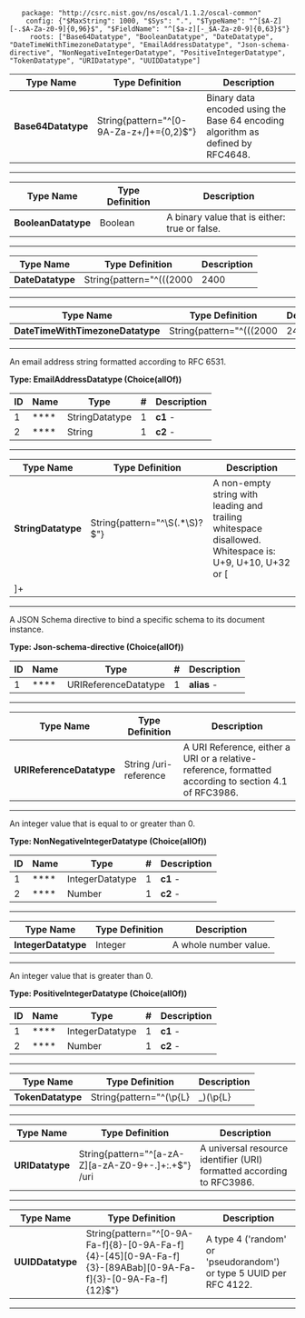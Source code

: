        package: "http://csrc.nist.gov/ns/oscal/1.1.2/oscal-common"
        config: {"$MaxString": 1000, "$Sys": ".", "$TypeName": "^[$A-Z][-.$A-Za-z0-9]{0,96}$", "$FieldName": "^[$a-z][-_$A-Za-z0-9]{0,63}$"}
         roots: ["Base64Datatype", "BooleanDatatype", "DateDatatype", "DateTimeWithTimezoneDatatype", "EmailAddressDatatype", "Json-schema-directive", "NonNegativeIntegerDatatype", "PositiveIntegerDatatype", "TokenDatatype", "URIDatatype", "UUIDDatatype"]

| Type Name          | Type Definition                          | Description                                                                     |
|--------------------|------------------------------------------|---------------------------------------------------------------------------------|
| **Base64Datatype** | String{pattern="^[0-9A-Za-z+/]+={0,2}$"} | Binary data encoded using the Base 64 encoding algorithm as defined by RFC4648. |

**********

| Type Name           | Type Definition | Description                                   |
|---------------------|-----------------|-----------------------------------------------|
| **BooleanDatatype** | Boolean         | A binary value that is either: true or false. |

**********

| Type Name        | Type Definition                                                                                                                                                                                                                                                                                                                                                    | Description                                                       |
|------------------|--------------------------------------------------------------------------------------------------------------------------------------------------------------------------------------------------------------------------------------------------------------------------------------------------------------------------------------------------------------------|-------------------------------------------------------------------|
| **DateDatatype** | String{pattern="^(((2000|2400|2800|(19|2[0-9](0[48]|[2468][048]|[13579][26])))-02-29)|(((19|2[0-9])[0-9]{2})-02-(0[1-9]|1[0-9]|2[0-8]))|(((19|2[0-9])[0-9]{2})-(0[13578]|10|12)-(0[1-9]|[12][0-9]|3[01]))|(((19|2[0-9])[0-9]{2})-(0[469]|11)-(0[1-9]|[12][0-9]|30)))(Z|(-((0[0-9]|1[0-2]):00|0[39]:30)|\+((0[0-9]|1[0-4]):00|(0[34569]|10):30|(0[58]|12):45)))?$"} | A string representing a 24-hour period with an optional timezone. |

**********

| Type Name                        | Type Definition                                                                                                                                                                                                                                                                                                                                                                                                                      | Description                                                     |
|----------------------------------|--------------------------------------------------------------------------------------------------------------------------------------------------------------------------------------------------------------------------------------------------------------------------------------------------------------------------------------------------------------------------------------------------------------------------------------|-----------------------------------------------------------------|
| **DateTimeWithTimezoneDatatype** | String{pattern="^(((2000|2400|2800|(19|2[0-9](0[48]|[2468][048]|[13579][26])))-02-29)|(((19|2[0-9])[0-9]{2})-02-(0[1-9]|1[0-9]|2[0-8]))|(((19|2[0-9])[0-9]{2})-(0[13578]|10|12)-(0[1-9]|[12][0-9]|3[01]))|(((19|2[0-9])[0-9]{2})-(0[469]|11)-(0[1-9]|[12][0-9]|30)))T(2[0-3]|[01][0-9]):([0-5][0-9]):([0-5][0-9])(\.[0-9]+)?(Z|(-((0[0-9]|1[0-2]):00|0[39]:30)|\+((0[0-9]|1[0-4]):00|(0[34569]|10):30|(0[58]|12):45)))$"} /date-time | A string representing a point in time with a required timezone. |

**********

An email address string formatted according to RFC 6531.

**Type: EmailAddressDatatype (Choice(allOf))**

| ID | Name | Type           | \# | Description |
|----|------|----------------|----|-------------|
| 1  | **** | StringDatatype | 1  | **c1** -    |
| 2  | **** | String         | 1  | **c2** -    |

**********

| Type Name          | Type Definition               | Description                                                                                                  |
|--------------------|-------------------------------|--------------------------------------------------------------------------------------------------------------|
| **StringDatatype** | String{pattern="^\S(.*\S)?$"} | A non-empty string with leading and trailing whitespace disallowed. Whitespace is: U+9, U+10, U+32 or [ 
	]+ |

**********

A JSON Schema directive to bind a specific schema to its document instance.

**Type: Json-schema-directive (Choice(allOf))**

| ID | Name | Type                 | \# | Description |
|----|------|----------------------|----|-------------|
| 1  | **** | URIReferenceDatatype | 1  | **alias** -  |

**********

| Type Name                | Type Definition       | Description                                                                                           |
|--------------------------|-----------------------|-------------------------------------------------------------------------------------------------------|
| **URIReferenceDatatype** | String /uri-reference | A URI Reference, either a URI or a relative-reference, formatted according to section 4.1 of RFC3986. |

**********

An integer value that is equal to or greater than 0.

**Type: NonNegativeIntegerDatatype (Choice(allOf))**

| ID | Name | Type            | \# | Description |
|----|------|-----------------|----|-------------|
| 1  | **** | IntegerDatatype | 1  | **c1** -    |
| 2  | **** | Number          | 1  | **c2** -    |

**********

| Type Name           | Type Definition | Description           |
|---------------------|-----------------|-----------------------|
| **IntegerDatatype** | Integer         | A whole number value. |

**********

An integer value that is greater than 0.

**Type: PositiveIntegerDatatype (Choice(allOf))**

| ID | Name | Type            | \# | Description |
|----|------|-----------------|----|-------------|
| 1  | **** | IntegerDatatype | 1  | **c1** -    |
| 2  | **** | Number          | 1  | **c2** -    |

**********

| Type Name         | Type Definition                                    | Description                                                                                                                  |
|-------------------|----------------------------------------------------|------------------------------------------------------------------------------------------------------------------------------|
| **TokenDatatype** | String{pattern="^(\p{L}|_)(\p{L}|\p{N}|[.\-_])*$"} | A non-colonized name as defined by XML Schema Part 2: Datatypes Second Edition. https://www.w3.org/TR/xmlschema11-2/#NCName. |

**********

| Type Name       | Type Definition                                      | Description                                                           |
|-----------------|------------------------------------------------------|-----------------------------------------------------------------------|
| **URIDatatype** | String{pattern="^[a-zA-Z][a-zA-Z0-9+\-.]+:.+$"} /uri | A universal resource identifier (URI) formatted according to RFC3986. |

**********

| Type Name        | Type Definition                                                                                             | Description                                                        |
|------------------|-------------------------------------------------------------------------------------------------------------|--------------------------------------------------------------------|
| **UUIDDatatype** | String{pattern="^[0-9A-Fa-f]{8}-[0-9A-Fa-f]{4}-[45][0-9A-Fa-f]{3}-[89ABab][0-9A-Fa-f]{3}-[0-9A-Fa-f]{12}$"} | A type 4 ('random' or 'pseudorandom') or type 5 UUID per RFC 4122. |

**********
